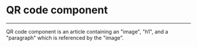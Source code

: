 # QR code component

---

QR code component is an article containing an "image", "h1", and a "paragraph" which is referenced by the "image".